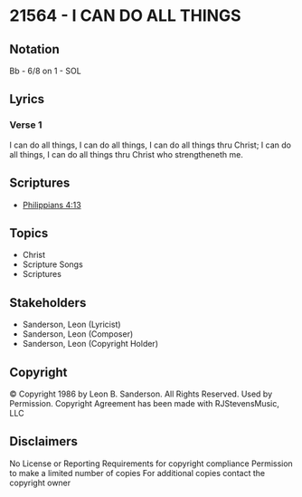 # 21564 - I CAN DO ALL THINGS

## Notation

Bb - 6/8 on 1 - SOL

## Lyrics

### Verse 1

I can do all things, I can do all things, I can do all things thru Christ; I can do all things, I can do all things thru Christ who strengtheneth me.


## Scriptures

- [Philippians 4:13](https://www.biblegateway.com/passage/?search=Philippians%204%3A13)

## Topics

- Christ
- Scripture Songs
- Scriptures

## Stakeholders

- Sanderson, Leon (Lyricist)
- Sanderson, Leon (Composer)
- Sanderson, Leon (Copyright Holder)

## Copyright

© Copyright 1986 by Leon B. Sanderson. All Rights Reserved. Used by Permission.
Copyright Agreement has been made with RJStevensMusic, LLC

## Disclaimers

No License or Reporting Requirements for copyright compliance
Permission to make a limited number of copies
For additional copies contact the copyright owner

